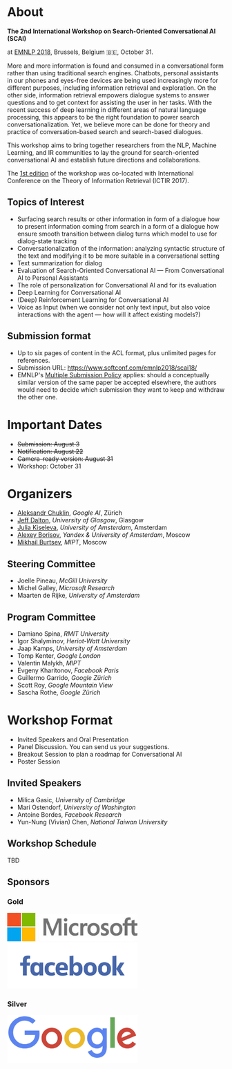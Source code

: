 # About

**The 2nd International Workshop on Search-Oriented Conversational AI (SCAI)**

at [EMNLP 2018](http://emnlp2018.org/workshops/), Brussels, Belgium 🇧🇪, October 31.


More and more information is found and consumed in a conversational form
rather than using traditional search engines. Chatbots, personal assistants
in our phones and eyes-free devices are being used increasingly more for
different purposes, including information retrieval and exploration. On the
other side, information retrieval empowers dialogue systems to answer
questions and to get context for assisting the user in her tasks.  With the
recent success of deep learning in different areas of natural language
processing, this appears to be the right foundation to power search
conversationalization. Yet, we believe more can be done for theory and
practice of conversation-based search and search-based dialogues.

This workshop aims to bring together researchers from the NLP, Machine
Learning, and IR communities to lay the ground for search-oriented
conversational AI and establish future directions and collaborations.

The [1st edition](./2017/) of the workshop was co-located with International Conference on the Theory of Information Retrieval (ICTIR 2017).

## Topics of Interest
   * Surfacing search results or other information in form of a dialogue
how to present information coming from search in a form of a dialogue
how ensure smooth transition between dialog turns
which model to use for dialog-state tracking
   * Conversationalization of the information: analyzing syntactic structure
of the text and modifying it to be more suitable in a conversational setting
   * Text summarization for dialog
   * Evaluation of Search-Oriented Conversational AI — From
Conversational AI to Personal Assistants
   * The role of personalization for Conversational AI and for its
evaluation
   * Deep Learning for Conversational AI
   * (Deep) Reinforcement Learning for Conversational AI
   * Voice as Input (when we consider not only text input, but also voice
interactions with the agent — how will it affect existing models?)

## Submission format
  * Up to six pages of content in the ACL format, plus unlimited pages for references.
  * Submission URL: <https://www.softconf.com/emnlp2018/scai18/>
  * EMNLP's [Multiple Submission Policy](http://emnlp2018.org/calls/papers#multiple-submission-policy) applies: should a conceptually similar version of the same paper be accepted elsewhere, the authors would need to decide which submission they want to keep and withdraw the other one.

# Important Dates
  * ~~Submission: August 3~~
  * ~~Notification: August 22~~
  * ~~Camera-ready version: August 31~~
  * Workshop: October 31

# Organizers
  * [Aleksandr Chuklin](https://www.linkedin.com/in/chuklin/), *Google AI*, Zürich
  * [Jeff Dalton](http://www.dcs.gla.ac.uk/~jeff/), *University of Glasgow*, Glasgow
  * [Julia Kiseleva](http://juliakiseleva.com), *University of Amsterdam*, Amsterdam
  * [Alexey Borisov](https://scholar.google.com/citations?user=i83g0E0AAAAJ), *Yandex & University of Amsterdam*, Moscow
  * [Mikhail Burtsev](https://www.linkedin.com/in/mikhail-burtsev-85a47b9/), *MIPT*, Moscow

## Steering Committee
* Joelle Pineau, *McGill University* 
* Michel Galley, *Microsoft Research*
* Maarten de Rijke, *University of Amsterdam*

## Program Committee
  * Damiano Spina, *RMIT University*
  * Igor Shalyminov, *Heriot-Watt University*
  * Jaap Kamps, *University of Amsterdam*
  * Tomp Kenter, *Google London*
  * Valentin Malykh, *MIPT*
  * Evgeny Kharitonov, *Facebook Paris* 
  * Guillermo Garrido, *Google Zürich*
  * Scott Roy, *Google Mountain View*
  * Sascha Rothe, *Google Zürich*

# Workshop Format
  * Invited Speakers and Oral Presentation
  * Panel Discussion. You can send us your suggestions.
  * Breakout Session to plan a roadmap for Conversational AI
  * Poster Session

## Invited Speakers
  * Milica Gasic, *University of Cambridge*
  * Mari Ostendorf, *University of Washington*
  * Antoine Bordes, *Facebook Research*
  * Yun-Nung (Vivian) Chen, *National Taiwan University*


## Workshop Schedule
TBD
  

## Sponsors
### Gold
<a href="https://microsoft.com"><img src="media/MicrosoftLogo.png" style="max-width: 60%"></a>
<a href="https://facebook.com"><img src="media/FacebookLogo.png" style="max-width: 60%"></a>
### Silver
<a href="https://google.com"><img src="media/GoogleLogo.png" style="max-width: 60%"></a>

